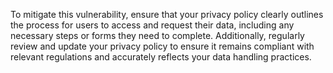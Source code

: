 To mitigate this vulnerability, ensure that your privacy policy clearly outlines the process for users to access and request their data, including any necessary steps or forms they need to complete. Additionally, regularly review and update your privacy policy to ensure it remains compliant with relevant regulations and accurately reflects your data handling practices.